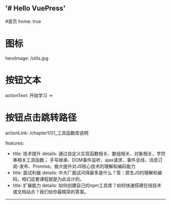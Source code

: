 '# Hello VuePress' 
---
#首页
home: true  
# 图标
heroImage: /utils.jpg
# 按钮文本
actionText: 开始学习 →
# 按钮点击跳转路径
actionLink: /chapter1/01_工具函数库说明

features: 
- title: 技术提升
  details: 通过自定义实现函数相关、数组相关、对象相关，字符串相关工具函数； 手写继承、DOM事件监听、ajax请求、事件总线、消息订阅-发布、Promise。极大提升对JS核心技术的理解和编码能力
- title: 面试利器
  details: 中大厂面试问得最多是什么？答：原生JS的理解和编码，咱们这套课程就是为此设计的。
- title: 扩展能力
  details: 如何创建自己的npm工具库？如何快速搭建在线技术或文档站点？我们给你最精简的答案。
---